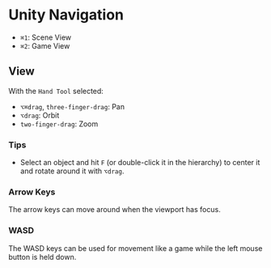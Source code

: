 # Unity Navigation

- `⌘1`: Scene View
- `⌘2`: Game View

## View

With the `Hand Tool` selected:

- `⌥⌘drag`, `three-finger-drag`: Pan
- `⌥drag`: Orbit
- `two-finger-drag`: Zoom

### Tips

- Select an object and hit `F` (or double-click it in the hierarchy) to center it and rotate around it with `⌥drag`.

### Arrow Keys

The arrow keys can move around when the viewport has focus.

### WASD

The WASD keys can be used for movement like a game while the left mouse button is held down.
